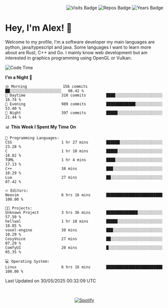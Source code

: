 <p align="right">
  <img src="https://badges.pufler.dev/visits/Alextibtab/Alextibtab" alt="Visits Badge">
  <img src="https://badges.pufler.dev/repos/Alextibtab/" alt="Repos Badge">
  <img src="https://badges.pufler.dev/years/Alextibtab/" alt="Years Badge">
</p>

<h1 align="left">Hey, I'm Alex! 💽 </h1>

Welcome to my profile, I'm a software developer my main languages are python, java/typescript and java. Some languages I want to learn more about are Rust, C++ and Go. I mainly know web development but am interested in graphics programming using OpenGL or Vulkan.

<!--START_SECTION:waka-->
![Code Time](http://img.shields.io/badge/Code%20Time-150%20hrs%2037%20mins-blue)

**I'm a Night 🦉** 

```text
🌞 Morning                156 commits         ██░░░░░░░░░░░░░░░░░░░░░░░   08.42 % 
🌆 Daytime                310 commits         ████░░░░░░░░░░░░░░░░░░░░░   16.74 % 
🌃 Evening                989 commits         █████████████░░░░░░░░░░░░   53.40 % 
🌙 Night                  397 commits         █████░░░░░░░░░░░░░░░░░░░░   21.44 % 
```


📊 **This Week I Spent My Time On** 

```text
💬 Programming Languages: 
CSS                      1 hr 27 mins        ██████░░░░░░░░░░░░░░░░░░░   23.28 % 
C                        1 hr 10 mins        █████░░░░░░░░░░░░░░░░░░░░   18.82 % 
TOML                     1 hr 4 mins         ████░░░░░░░░░░░░░░░░░░░░░   17.13 % 
C++                      38 mins             ███░░░░░░░░░░░░░░░░░░░░░░   10.29 % 
Lua                      27 mins             ██░░░░░░░░░░░░░░░░░░░░░░░   07.42 % 

🔥 Editors: 
Neovim                   6 hrs 16 mins       █████████████████████████   100.00 % 

🐱‍💻 Projects: 
Unknown Project          3 hrs 36 mins       ██████████████░░░░░░░░░░░   57.50 % 
hellwal                  1 hr 10 mins        █████░░░░░░░░░░░░░░░░░░░░   18.85 % 
voxel-engine             38 mins             ███░░░░░░░░░░░░░░░░░░░░░░   10.29 % 
CosyVoice                27 mins             ██░░░░░░░░░░░░░░░░░░░░░░░   07.29 % 
ComfyUI                  20 mins             █░░░░░░░░░░░░░░░░░░░░░░░░   05.35 % 

💻 Operating System: 
Linux                    6 hrs 16 mins       █████████████████████████   100.00 % 
```


 Last Updated on 30/05/2025 00:32:09 UTC
<!--END_SECTION:waka-->
&nbsp;<div align="center">
  [![Spotify](https://spotify-now-playing-wine-six.vercel.app/api/spotify?border_color=ffffff)](https://open.spotify.com/user/pmo1v2ejnt42kgp5jar5drtag)
</div>

